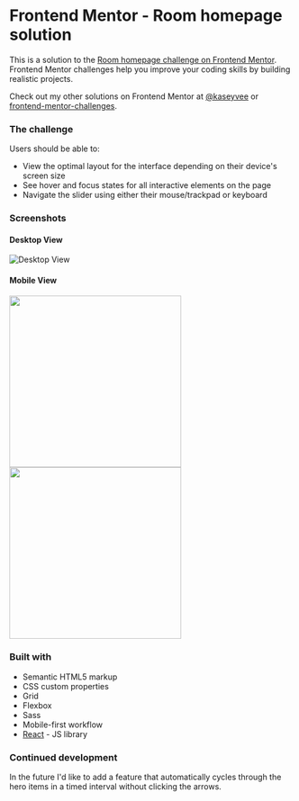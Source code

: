 # Frontend Mentor - Room homepage solution

This is a solution to the [Room homepage challenge on Frontend Mentor](https://www.frontendmentor.io/challenges/room-homepage-BtdBY_ENq/hub). Frontend Mentor challenges help you improve your coding skills by building realistic projects.

Check out my other solutions on Frontend Mentor at [@kaseyvee](https://www.frontendmentor.io/profile/kaseyvee) or [frontend-mentor-challenges](https://github.com/kaseyvee/frontend-mentor-challenges).

### The challenge

Users should be able to:

- View the optimal layout for the interface depending on their device's screen size
- See hover and focus states for all interactive elements on the page
- Navigate the slider using either their mouse/trackpad or keyboard

### Screenshots

#### Desktop View
![Desktop View](https://i.imgur.com/Ymfe2vP.png)

#### Mobile View
<p float="left">
  <img src="https://i.imgur.com/MoXz1pJ.png" width="305">
  <img src="https://i.imgur.com/eWBADAv.png" width="305">
</p>

### Built with

- Semantic HTML5 markup
- CSS custom properties
- Grid
- Flexbox
- Sass
- Mobile-first workflow
- [React](https://reactjs.org/) - JS library

### Continued development

In the future I'd like to add a feature that automatically cycles through the hero items in a timed interval without clicking the arrows.